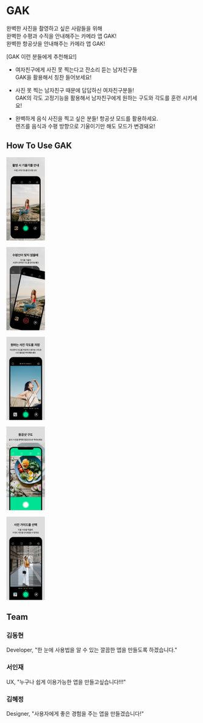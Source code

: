 # GAK
완벽한 사진을 촬영하고 싶은 사람들을 위해<br> 
완벽한 수평과 수직을 안내해주는 카메라 앱 GAK!<br>
완벽한 항공샷을 안내해주는 카메라 앱 GAK!

[GAK 이런 분들에게 추천해요!]

- 여자친구에게 사진 못 찍는다고 잔소리 듣는 남자친구들<br>
 GAK을 활용해서 칭찬 들어보세요!

- 사진 못 찍는 남자친구 때문에 답답하신 여자친구분들!<br>
   GAK의 각도 고정기능을 활용해서 남자친구에게 원하는 구도와 각도를 훈련 시키세요!

- 완벽하게 음식 사진을 찍고 싶은 분들! 항공샷 모드를 활용하세요.<br>
   렌즈를 음식과 수평 방향으로 기울이기만 해도 모드가 변경돼요!

 ## How To Use GAK
 <img src="sandbox/GitHubImage/6.5ver_screenshot01.png" width="20%" height="15%" title="px(픽셀) 크기 설정" alt="RubberDuck"></img>
 
 <img src="sandbox/GitHubImage/6.5ver_screenshot02.png" width="20%" height="15%" title="px(픽셀) 크기 설정" alt="RubberDuck"></img>
 
 <img src="sandbox/GitHubImage/6.5ver_screenshot03.png" width="20%" height="15%" title="px(픽셀) 크기 설정" alt="RubberDuck"></img>
 
 <img src="sandbox/GitHubImage/6.5ver_screenshot04.png" width="20%" height="15%" title="px(픽셀) 크기 설정" alt="RubberDuck"></img>
 
 <img src="sandbox/GitHubImage/6.5ver_screenshot05.png" width="20%" height="15%" title="px(픽셀) 크기 설정" alt="RubberDuck"></img>

## Team

### 김동현
Developer, "한 눈에 사용법을 알 수 있는 깔끔한 앱을 만들도록 하겠습니다."

### 서인재
UX, "누구나 쉽게 이용가능한 앱을 만들고싶습니다!!!" 

### 김혜정
Designer, "사용자에게 좋은 경험을 주는 앱을 만들겠습니다!"
